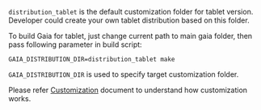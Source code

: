 `distribution_tablet` is the default customization folder for tablet version.
Developer could create your own tablet distribution based on this folder.

To build Gaia for tablet, just change current path to main gaia folder, then pass following parameter in build script:

    GAIA_DISTRIBUTION_DIR=distribution_tablet make

`GAIA_DISTRIBUTION_DIR` is used to specify target customization folder.

Please refer [Customization](https://wiki.mozilla.org/B2G/MarketCustomizations) document to understand how customization works.
